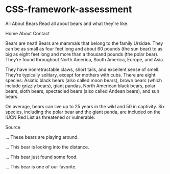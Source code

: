 # CSS-framework-assessment
All About Bears
Read all about bears and what they're like.

Home
About
Contact

Bears are neat!
Bears are mammals that belong to the family Ursidae. They can be as small as four feet long and about 60 pounds (the sun bear) to as big as eight feet long and more than a thousand pounds (the polar bear). They’re found throughout North America, South America, Europe, and Asia.

They have nonretractable claws, short tails, and excellent sense of smell. They’re typically solitary, except for mothers with cubs. There are eight species: Asiatic black bears (also called moon bears), brown bears (which include grizzly bears), giant pandas, North American black bears, polar bears, sloth bears, spectacled bears (also called Andean bears), and sun bears.

On average, bears can live up to 25 years in the wild and 50 in captivity. Six species, including the polar bear and the giant panda, are included on the IUCN Red List as threatened or vulnerable.

Source

...
These bears are playing around.

...
This bear is looking into the distance.

...
This bear just found some food.

...
This bear is one of our favorite.
